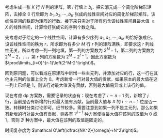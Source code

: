 考虑生成一张 $K$ 行 $N$ 列的矩阵，第 $i$ 行填上 $b_i$，把它消元成一个简化阶梯形矩阵，去掉全 $0$ 行后即为 $b_1,b_2,\cdots,b_K$ 张成的线性空间对应的简化阶梯形矩阵，该线性空间的秩即为矩阵的行数。接下来只需对于所有包含该线性空间且最大值 $\ge X$ 的线性空间，计算恰好张成它的序列个数之和。

先考虑对于给定的一个线性空间，计算有多少序列 $a_1,a_2,\cdots,a_M$ 的恰好张成它。设该线性空间的秩为 $r$，所求即为有多少 $M$ 行 $r$ 列的矩阵满秩，即要求这 $r$ 列线性无关。所以考虑一列一列地填，第一列的方案数为 $2^M-1$，第二列的方案数为 $2^M-2$，$\cdots$，第 $r$ 列的方案数为 $2^M-2^{r-1}$。因此方案数为 $\prod\limits_{i=0}^{r-1}\left(2^M-2^i\right)$。

回到原问题，可以看成在原矩阵中新增一些主元列，并添加对应的行，这一行在其他主元列的位置上全为 $0$。考虑新增一行对最大值的贡献，如果原本的最大值在这一列上已经是 $1$，则该行对最大值没有贡献，否则最大值需异或上该行的值。

现在考虑 dp 方案数，需要记录的状态有：现在考虑了 $i\sim n-1$ 列，新增了 $j$ 行，当前是否有新增的行对最大值有贡献，当前最大值与 $X$ 的 $i\sim n-1$ 位是否一致。转移时分类讨论即可，细节较多。需要注意到如果一列不是主元列，那么如果有新增的行对最大值有贡献，则各有 $2^{j-1}$ 种方案使得最大值在该列的取值为 $0$ 或 $1$，否则 $2^j$ 种方案中，最大值在该列的取值是固定的。

时间复杂度为 $\mathcal O\left(\dfrac{NK^2}{\omega}+N^2\right)$。
